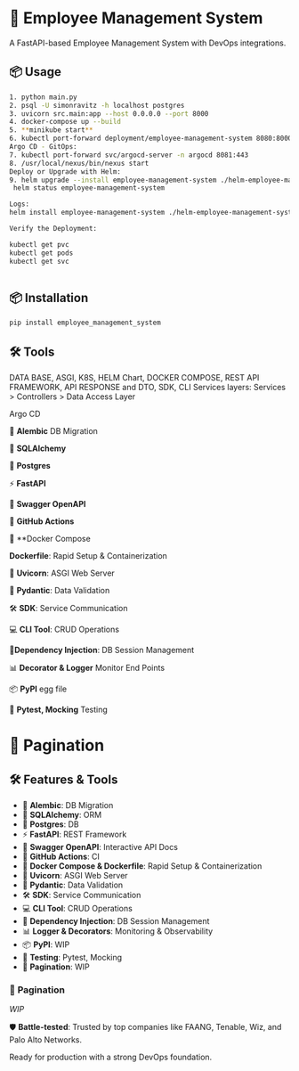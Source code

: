 # 🚀 Employee Management System

A FastAPI-based Employee Management System with DevOps integrations.

## 📦 Usage

```bash
1. python main.py
2. psql -U simonravitz -h localhost postgres
3. uvicorn src.main:app --host 0.0.0.0 --port 8000
4. docker-compose up --build
5. **minikube start**
6. kubectl port-forward deployment/employee-management-system 8080:8000
Argo CD - GitOps:
7. kubectl port-forward svc/argocd-server -n argocd 8081:443
8. /usr/local/nexus/bin/nexus start
Deploy or Upgrade with Helm:
9. helm upgrade --install employee-management-system ./helm-employee-management-system
 helm status employee-management-system

Logs: 
helm install employee-management-system ./helm-employee-management-system --debug --dry-run

Verify the Deployment:

kubectl get pvc
kubectl get pods
kubectl get svc



```
## 📦 Installation

```bash
pip install employee_management_system
```

## 🛠️ Tools
DATA BASE, ASGI, K8S, HELM Chart, DOCKER COMPOSE, REST API FRAMEWORK, API RESPONSE and DTO, SDK, CLI 
Services layers: Services > Controllers > Data Access Layer  

Argo CD

🔄 **Alembic** DB Migration 

🔗 **SQLAlchemy**

🐘 **Postgres**

⚡  **FastAPI** 

📄 **Swagger OpenAPI** 

🔧 **GitHub Actions** 

🐳 **Docker Compose

**Dockerfile**: Rapid Setup & Containerization 

🚀 **Uvicorn**: ASGI Web Server

🔐 **Pydantic**: Data Validation 

🛠️ **SDK**: Service Communication 

💻 **CLI Tool**: CRUD Operations 

🧩**Dependency Injection**: DB Session Management 

📊 **Decorator & Logger** Monitor End Points

📦 **PyPI** egg file 

🧪 **Pytest, Mocking** Testing

🔐 **Pagination**
=======
## 🛠️ Features & Tools

- 🔄 **Alembic**: DB Migration
- 🔗 **SQLAlchemy**: ORM
- 🐘 **Postgres**: DB
- ⚡ **FastAPI**: REST Framework
- 📄 **Swagger OpenAPI**: Interactive API Docs
- 🔧 **GitHub Actions**: CI
- 🐳 **Docker Compose & Dockerfile**: Rapid Setup & Containerization
- 🚀 **Uvicorn**: ASGI Web Server
- 🔐 **Pydantic**: Data Validation
- 🛠️ **SDK**: Service Communication
- 💻 **CLI Tool**: CRUD Operations
- 🧩 **Dependency Injection**: DB Session Management
- 📊 **Logger & Decorators**: Monitoring & Observability
- 📦 **PyPI**: WIP
- 🧪 **Testing**: Pytest, Mocking
- 🔐 **Pagination**: WIP

### 📑 **Pagination**
*WIP*



🛡️ **Battle-tested**: Trusted by top companies like FAANG, Tenable, Wiz, and Palo Alto Networks.

Ready for production with a strong DevOps foundation.

